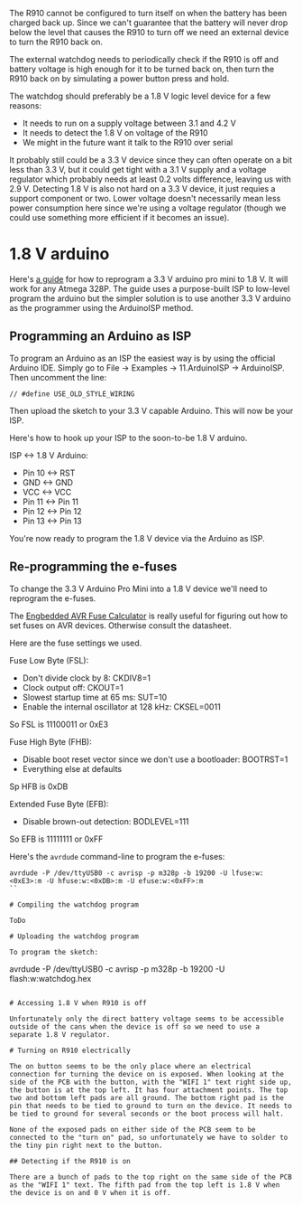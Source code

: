 
The R910 cannot be configured to turn itself on when the battery has been charged back up. Since we can't guarantee that the battery will never drop below the level that causes the R910 to turn off we need an external device to turn the R910 back on.

The external watchdog needs to periodically check if the R910 is off and battery voltage is high enough for it to be turned back on, then turn the R910 back on by simulating a power button press and hold.

The watchdog should preferably be a 1.8 V logic level device for a few reasons:

* It needs to run on a supply voltage between 3.1 and 4.2 V
* It needs to detect the 1.8 V on voltage of the R910
* We might in the future want it talk to the R910 over serial

It probably still could be a 3.3 V device since they can often operate on a bit less than 3.3 V, but it could get tight with a 3.1 V supply and a voltage regulator which probably needs at least 0.2 volts difference, leaving us with 2.9 V. Detecting 1.8 V is also not hard on a 3.3 V device, it just requies a support component or two. Lower voltage doesn't necessarily mean less power consumption here since we're using a voltage regulator (though we could use something more efficient if it becomes an issue).

# 1.8 V arduino

Here's [a guide](https://www.iot-experiments.com/arduino-pro-mini-1mhz-1-8v/) for how to reprogram a 3.3 V arduino pro mini to 1.8 V. It will work for any Atmega 328P. The guide uses a purpose-built ISP to low-level program the arduino but the simpler solution is to use another 3.3 V arduino as the programmer using the ArduinoISP method.

## Programming an Arduino as ISP

To program an Arduino as an ISP the easiest way is by using the official Arduino IDE. Simply go to File -> Examples -> 11.ArduinoISP -> ArduinoISP. Then uncomment the line:

```
// #define USE_OLD_STYLE_WIRING
```

Then upload the sketch to your 3.3 V capable Arduino. This will now be your ISP.

Here's how to hook up your ISP to the soon-to-be 1.8 V arduino.

ISP <-> 1.8 V Arduino:

* Pin 10 <-> RST
* GND <-> GND
* VCC <-> VCC
* Pin 11 <-> Pin 11
* Pin 12 <-> Pin 12
* Pin 13 <-> Pin 13

You're now ready to program the 1.8 V device via the Arduino as ISP.

## Re-programming the e-fuses

To change the 3.3 V Arduino Pro Mini into a 1.8 V device we'll need to reprogram the e-fuses.

The [Engbedded AVR Fuse Calculator](http://www.engbedded.com/fusecalc) is really useful for figuring out how to set fuses on AVR devices. Otherwise consult the datasheet.

Here are the fuse settings we used.

Fuse Low Byte (FSL):

* Don't divide clock by 8: CKDIV8=1
* Clock output off: CKOUT=1
* Slowest startup time at 65 ms: SUT=10
* Enable the internal oscillator at 128 kHz: CKSEL=0011

So FSL is 11100011 or 0xE3

Fuse High Byte (FHB):

* Disable boot reset vector since we don't use a bootloader: BOOTRST=1
* Everything else at defaults

Sp HFB is 0xDB

Extended Fuse Byte (EFB):

* Disable brown-out detection: BODLEVEL=111

So EFB is 11111111 or 0xFF

Here's the `avrdude` command-line to program the e-fuses:

```
avrdude -P /dev/ttyUSB0 -c avrisp -p m328p -b 19200 -U lfuse:w:<0xE3>:m -U hfuse:w:<0xDB>:m -U efuse:w:<0xFF>:m
``

# Compiling the watchdog program

ToDo

# Uploading the watchdog program

To program the sketch:

```
avrdude -P /dev/ttyUSB0 -c avrisp -p m328p -b 19200 -U flash:w:watchdog.hex
```

# Accessing 1.8 V when R910 is off

Unfortunately only the direct battery voltage seems to be accessible outside of the cans when the device is off so we need to use a separate 1.8 V regulator.

# Turning on R910 electrically

The on button seems to be the only place where an electrical connection for turning the device on is exposed. When looking at the side of the PCB with the button, with the "WIFI 1" text right side up, the button is at the top left. It has four attachment points. The top two and bottom left pads are all ground. The bottom right pad is the pin that needs to be tied to ground to turn on the device. It needs to be tied to ground for several seconds or the boot process will halt.

None of the exposed pads on either side of the PCB seem to be connected to the "turn on" pad, so unfortunately we have to solder to the tiny pin right next to the button.

## Detecting if the R910 is on

There are a bunch of pads to the top right on the same side of the PCB as the "WIFI 1" text. The fifth pad from the top left is 1.8 V when the device is on and 0 V when it is off.
